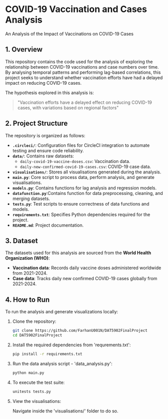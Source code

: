 # COVID-19 Vaccination and Cases Analysis  
An Analysis of the Impact of Vaccinations on COVID-19 Cases  

## 1. Overview  
This repository contains the code used for the analysis of exploring the relationship between COVID-19 vaccinations and case numbers over time. By analysing temporal patterns and performing lag-based correlations, this project seeks to understand whether vaccination efforts have had a delayed impact on reducing COVID-19 cases.  

The hypothesis explored in this analysis is:  
> "Vaccination efforts have a delayed effect on reducing COVID-19 cases, with variations based on regional factors"  

## 2. Project Structure  
The repository is organized as follows:  

- **`.circleci/`**: Configuration files for CircleCI integration to automate testing and ensure code reliability.  
- **`data/`**: Contains raw datasets:  
  - `daily-covid-19-vaccine-doses.csv`: Vaccination data.  
  - `daily-new-confirmed-covid-19-cases.csv`: COVID-19 case data.  
- **`visualisations/`**: Stores all visualisations generated during the analysis.  
- **`main.py`**: Core script to process data, perform analysis, and generate visualisations.  
- **`models.py`**: Contains functions for lag analysis and regression models.  
- **`datafunction.py`**:Contains function for data preprocessing, cleaning, and merging datasets.  
- **`tests.py`**: Test scripts to ensure correctness of data functions and models.  
- **`requirements.txt`**: Specifies Python dependencies required for the project.  
- **`README.md`**: Project documentation.  

## 3. Dataset  
The datasets used for this analysis are sourced from the **World Health Organization (WHO)**:  
- **Vaccination data**: Records daily vaccine doses administered worldwide from 2021-2024.  
- **Case data**: Tracks daily new confirmed COVID-19 cases globally from 2021-2024.


## 4. How to Run  
To run the analysis and generate visualizations locally:  

1. Clone the repository:  
    ```bash
    git clone https://github.com/FarhanU001N/DAT5902FinalProject
    cd DAT5902FinalProject 

2. Install the required dependencies from 'requrements.txt':
    ```bash
    pip install -r requirements.txt

4. Run the data analysis script - 'data_analysis.py':
   ```bash
   python main.py

6. To execute the test suite:
    ```bash
    unitests tests.py

7. View the visualisations:

   Navigate inside the 'visualisations/' folder to do so.
